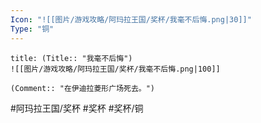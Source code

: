 ```yaml
---
Icon: "![[图片/游戏攻略/阿玛拉王国/奖杯/我毫不后悔.png|30]]"
Type: "铜"
---
```

```ad-common-bronze-trophy
title: (Title:: "我毫不后悔")
![[图片/游戏攻略/阿玛拉王国/奖杯/我毫不后悔.png|100]]

(Comment:: "在伊迪拉菱形广场死去。")
```

#阿玛拉王国/奖杯 #奖杯 #奖杯/铜
